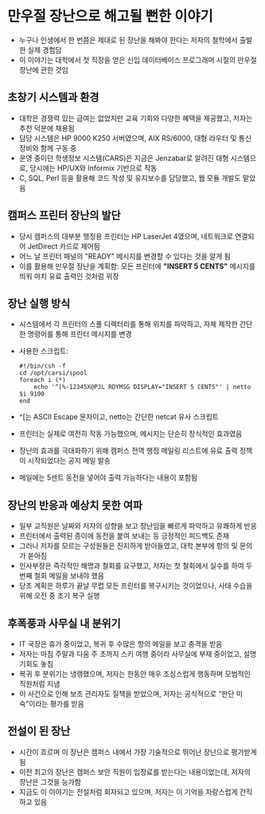 # 만우절 장난으로 해고될 뻔한 이야기


* 누구나 인생에서 한 번쯤은 제대로 된 장난을 해봐야 한다는 저자의 철학에서 출발한 실제 경험담
* 이 이야기는 대학에서 첫 직장을 얻은 신입 데이터베이스 프로그래머 시절의 만우절 장난에 관한 것임

초창기 시스템과 환경
-----------

* 대학은 경쟁력 있는 급여는 없었지만 교육 기회와 다양한 혜택을 제공했고, 저자는 추천 덕분에 채용됨
* 담당 시스템은 HP 9000 K250 서버였으며, AIX RS/6000, 대형 라우터 및 통신 장비와 함께 구동 중
* 운영 중이던 학생정보 시스템(CARS)은 지금은 Jenzabar로 알려진 대형 시스템으로, 당시에는 HP/UX와 Informix 기반으로 작동
* C, SQL, Perl 등을 활용해 코드 작성 및 유지보수를 담당했고, 웹 모듈 개발도 맡았음

캠퍼스 프린터 장난의 발단
--------------

* 당시 캠퍼스의 대부분 행정용 프린터는 HP LaserJet 4였으며, 네트워크로 연결되어 JetDirect 카드로 제어됨
* 어느 날 프린터 패널의 "READY" 메시지를 변경할 수 있다는 것을 알게 됨
* 이를 활용해 만우절 장난을 계획함: 모든 프린터에 **"INSERT 5 CENTS"** 메시지를 띄워 마치 유료 출력인 것처럼 위장

장난 실행 방식
--------

* 시스템에서 각 프린터의 스풀 디렉터리를 통해 위치를 파악하고, 자체 제작한 간단한 명령어를 통해 프린터 메시지를 변경
* 사용한 스크립트:

  ```
  #!/bin/csh -f  
  cd /opt/carsi/spool  
  foreach i (*)  
      echo '^[%-12345X@PJL RDYMSG DISPLAY="INSERT 5 CENTS"' | netto $i 9100  
  end  

  ```
* ^[는 ASCII Escape 문자이고, netto는 간단한 netcat 유사 스크립트
* 프린터는 실제로 여전히 작동 가능했으며, 메시지는 단순히 장식적인 효과였음
* 장난의 효과를 극대화하기 위해 캠퍼스 전역 행정 메일링 리스트에 유료 출력 정책이 시작되었다는 공지 메일 발송
* 메일에는 5센트 동전을 넣어야 출력 가능하다는 내용이 포함됨

장난의 반응과 예상치 못한 여파
-----------------

* 일부 교직원은 날짜와 저자의 성향을 보고 장난임을 빠르게 파악하고 유쾌하게 반응
* 프린터에서 출력된 종이에 동전을 붙여 보내는 등 긍정적인 피드백도 존재
* 그러나 저자를 모르는 구성원들은 진지하게 받아들였고, 대학 본부에 항의 및 문의가 쏟아짐
* 인사부장은 즉각적인 해명과 철회를 요구했고, 저자는 첫 철회에서 실수를 하여 두 번째 철회 메일을 보내야 했음
* 당초 계획은 하루가 끝날 무렵 모든 프린터를 복구시키는 것이었으나, 사태 수습을 위해 오전 중 조기 복구 실행

후폭풍과 사무실 내 분위기
--------------

* IT 국장은 휴가 중이었고, 복귀 후 수많은 항의 메일을 보고 충격을 받음
* 저자는 마침 주말과 다음 주 초까지 스키 여행 중이라 사무실에 부재 중이었고, 설명 기회도 놓침
* 복귀 후 분위기는 냉랭했으며, 저자는 한동안 매우 조심스럽게 행동하며 모범적인 직원처럼 지냄
* 이 사건으로 인해 보조 관리자도 질책을 받았으며, 저자는 공식적으로 “판단 미숙”이라는 평가를 받음

전설이 된 장난
--------

* 시간이 흐르며 이 장난은 캠퍼스 내에서 가장 기술적으로 뛰어난 장난으로 평가받게 됨
* 이전 최고의 장난은 캠퍼스 보안 직원이 입장료를 받는다는 내용이었는데, 저자의 장난은 그것을 능가함
* 지금도 이 이야기는 전설처럼 회자되고 있으며, 저자는 이 기억을 자랑스럽게 간직하고 있음
